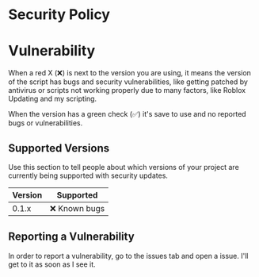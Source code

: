 # Security Policy




# Vulnerability

When a red X (:x:) is next to the version you are using, it means the version of the script has bugs and security vulnerabilities, like getting patched by antivirus or scripts not working properly due to many factors, like Roblox Updating and my scripting.

When the version has a green check (:white_check_mark:) it's save to use and no reported bugs or vulnerabilities.

## Supported Versions

Use this section to tell people about which versions of your project are
currently being supported with security updates.

| Version | Supported          |
| ------- | ------------------ |
| 0.1.x   | :x:   Known bugs   |

## Reporting a Vulnerability

In order to report a vulnerability, go to the issues tab and open a issue. I'll get to it as soon as I see it.
